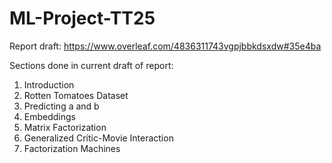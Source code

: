 # ML-Project-TT25

Report draft: https://www.overleaf.com/4836311743vgpjbbkdsxdw#35e4ba

Sections done in current draft of report:

1. Introduction
2. Rotten Tomatoes Dataset
3. Predicting a and b
4. Embeddings
5. Matrix Factorization
6. Generalized Critic-Movie Interaction
7. Factorization Machines
